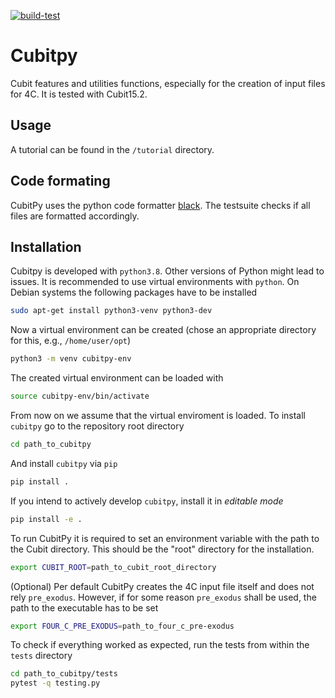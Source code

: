 [![build-test](https://github.com/imcs-compsim/cubitpy/actions/workflows/.github/workflows/build-test.yml/badge.svg)](https://github.com/imcs-compsim/cubitpy/actions/workflows/.github/workflows/build-test.yml)

# Cubitpy

Cubit features and utilities functions, especially for the creation of input files for 4C.
It is tested with Cubit15.2.

## Usage

A tutorial can be found in the `/tutorial` directory.

## Code formating

CubitPy uses the python code formatter [black](https://github.com/psf/black).
The testsuite checks if all files are formatted accordingly.

## Installation

Cubitpy is developed with `python3.8`.
Other versions of Python might lead to issues.
It is recommended to use virtual environments with `python`.
On Debian systems the following packages have to be installed
```bash
sudo apt-get install python3-venv python3-dev
```

Now a virtual environment can be created (chose an appropriate directory for this, e.g., `/home/user/opt`)
```bash
python3 -m venv cubitpy-env
```

The created virtual environment can be loaded with
```bash
source cubitpy-env/bin/activate
```

From now on we assume that the virtual enviroment is loaded.
To install `cubitpy` go to the repository root directory
```bash
cd path_to_cubitpy
```

And install `cubitpy` via `pip`
```bash
pip install .
```

If you intend to actively develop `cubitpy`, install it in *editable mode*
```bash
pip install -e .
```

To run CubitPy it is required to set an environment variable with the path to the Cubit directory. This should be the "root" directory for the installation.
```bash
export CUBIT_ROOT=path_to_cubit_root_directory
```

(Optional) Per default CubitPy creates the 4C input file itself and does not rely `pre_exodus`. However, if for some reason `pre_exodus` shall be used, the path to the executable has to be set
```bash
export FOUR_C_PRE_EXODUS=path_to_four_c_pre-exodus
```

To check if everything worked as expected, run the tests from within the `tests` directory
```bash
cd path_to_cubitpy/tests
pytest -q testing.py 
```
